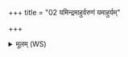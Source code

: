 +++
title = "02 यमिन्द्रमाहुर्वरुणं यमाहुर्यम्"

+++
<details><summary>मूलम् (WS)</summary>

यमिन्द्रमाहुर्वरुणं यमाहुर्यं मित्रमाहुर्यमु सोममाहुः । ।  
यमग्निमाहुर्यमु सूर्यमाहुस्तेभ्यः सर्वेभ्यो नमसा विधेम ॥ २ ॥
</details>